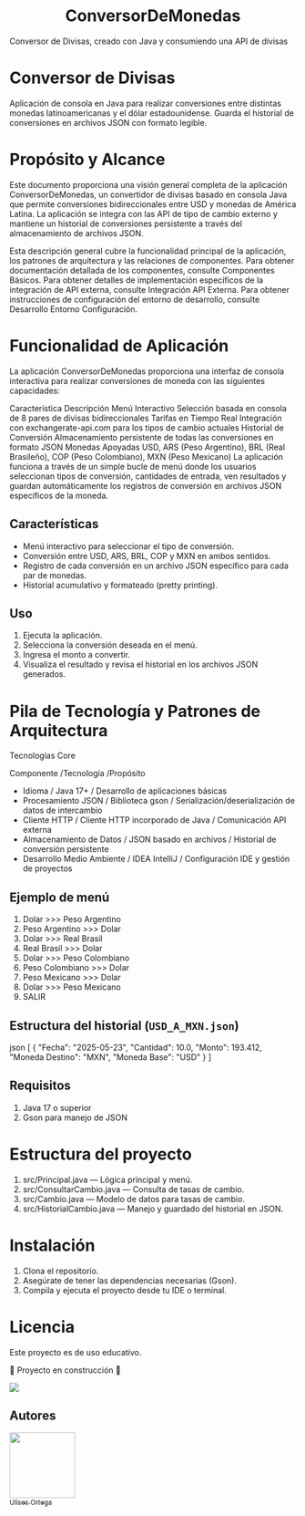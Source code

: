 
<h1 align="center"> ConversorDeMonedas </h1>


Conversor de Divisas, creado con Java y consumiendo una API de divisas


# Conversor de Divisas

Aplicación de consola en Java para realizar conversiones entre distintas monedas latinoamericanas y el dólar estadounidense. Guarda el historial de conversiones en archivos JSON con formato legible.


# Propósito y Alcance

Este documento proporciona una visión general completa de la aplicación ConversorDeMonedas, un convertidor de divisas basado en consola Java que permite conversiones bidireccionales entre USD y monedas de América Latina. La aplicación se integra con las API de tipo de cambio externo y mantiene un historial de conversiones persistente a través del almacenamiento de archivos JSON.

Esta descripción general cubre la funcionalidad principal de la aplicación, los patrones de arquitectura y las relaciones de componentes. Para obtener documentación detallada de los componentes, consulte Componentes Básicos. Para obtener detalles de implementación específicos de la integración de API externa, consulte Integración API Externa. Para obtener instrucciones de configuración del entorno de desarrollo, consulte Desarrollo Entorno Configuración.

# Funcionalidad de Aplicación

La aplicación ConversorDeMonedas proporciona una interfaz de consola interactiva para realizar conversiones de moneda con las siguientes capacidades:

Característica	Descripción
Menú Interactivo	Selección basada en consola de 8 pares de divisas bidireccionales
Tarifas en Tiempo Real	Integración con exchangerate-api.com para los tipos de cambio actuales
Historial de Conversión	Almacenamiento persistente de todas las conversiones en formato JSON
Monedas Apoyadas	USD, ARS (Peso Argentino), BRL (Real Brasileño), COP (Peso Colombiano), MXN (Peso Mexicano)
La aplicación funciona a través de un simple bucle de menú donde los usuarios seleccionan tipos de conversión, cantidades de entrada, ven resultados y guardan automáticamente los registros de conversión en archivos JSON específicos de la moneda.

## Características

- Menú interactivo para seleccionar el tipo de conversión.
- Conversión entre USD, ARS, BRL, COP y MXN en ambos sentidos.
- Registro de cada conversión en un archivo JSON específico para cada par de monedas.
- Historial acumulativo y formateado (pretty printing).

## Uso

1. Ejecuta la aplicación.
2. Selecciona la conversión deseada en el menú.
3. Ingresa el monto a convertir.
4. Visualiza el resultado y revisa el historial en los archivos JSON generados.

# Pila de Tecnología y Patrones de Arquitectura

Tecnologías Core

   Componente	         /Tecnología	                                 /Propósito
-  Idioma	             / Java 17+	                             / Desarrollo de aplicaciones básicas
- Procesamiento JSON	 / Biblioteca gson	                     / Serialización/deserialización de datos de intercambio
- Cliente HTTP	       / Cliente HTTP incorporado de Java	     / Comunicación API externa
- Almacenamiento
  de Datos	           / JSON basado en archivos	             / Historial de conversión persistente
- Desarrollo
  Medio Ambiente	     / IDEA IntelliJ	                       / Configuración IDE y gestión de proyectos

## Ejemplo de menú

1. Dolar >>> Peso Argentino
2. Peso Argentino >>> Dolar
3. Dolar >>> Real Brasil
4. Real Brasil >>> Dolar
5. Dolar >>> Peso Colombiano
6. Peso Colombiano >>> Dolar
7. Peso Mexicano >>> Dolar
8. Dolar >>> Peso Mexicano
9. SALIR

## Estructura del historial (`USD_A_MXN.json`)

json
[
  {
    "Fecha": "2025-05-23",
    "Cantidad": 10.0,
    "Monto": 193.412,
    "Moneda Destino": "MXN",
    "Moneda Base": "USD"
  }
]




## Requisitos

1. Java 17 o superior
2. Gson para manejo de JSON

# Estructura del proyecto

1. src/Principal.java — Lógica principal y menú.
2. src/ConsultarCambio.java — Consulta de tasas de cambio.
3. src/Cambio.java — Modelo de datos para tasas de cambio.
4. src/HistorialCambio.java — Manejo y guardado del historial en JSON.

# Instalación

1. Clona el repositorio.
2. Asegúrate de tener las dependencias necesarias (Gson).
3. Compila y ejecuta el proyecto desde tu IDE o terminal.
   
# Licencia

Este proyecto es de uso educativo.

:construction: Proyecto en construcción :construction:


<p align="left">
<img src="https://img.shields.io/badge/STATUS-EN%20DESAROLLO-green">
</p>

## Autores
 [<img src="https://imgs.search.brave.com/kZaSCy3iL3I-N89Ea7_Zp8ohHfMieIga_L1HiM-4Ph8/rs:fit:500:0:0:0/g:ce/aHR0cHM6Ly9pbWdz/LnNlYXJjaC5icmF2/ZS5jb20vdktqNWwy/UHU3bDBUeDdFZ0RU/UHJJNEstU2JHLXkz/Unp0SThtNkpuN215/cy9yczpmaXQ6NTAw/OjA6MDowL2c6Y2Uv/YUhSMGNITTZMeTkw/TXk1bS9kR05rYmk1/dVpYUXZhbkJuL0x6/QTFMems1THpFeEx6/WTIvTHpNMk1GOUdY/elU1T1RFeC9Oall6/TVY5eVJFUnBWR05y/L1RuazFiV1YwVVZJ/elMxSmEvTm1wVFFU/RlpWa00xVW5aRC9j/eTVxY0dj.jpeg" width=115><br><sub>Ulises Ortega</sub>](https://github.com/UlisesOrtg)  
